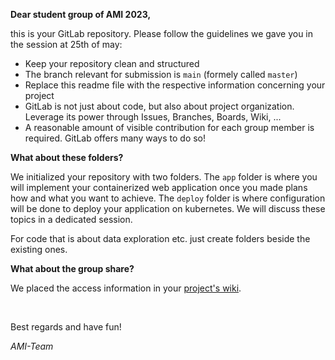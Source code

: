 **Dear student group of AMI 2023,**

this is your GitLab repository. Please follow the guidelines we gave you in the session at 25th of may:

 - Keep your repository clean and structured
 - The branch relevant for submission is `main` (formely called `master`)
 - Replace this readme file with the respective information concerning your project
 - GitLab is not just about code, but also about project organization. Leverage its power through Issues, Branches, Boards, Wiki, ...
 - A reasonable amount of visible contribution for each group member is required. GitLab offers many ways to do so!


**What about these folders?**

We initialized your repository with two folders. The `app` folder is where you will implement your containerized web application once you made plans how and what you want to achieve. The `deploy` folder is where configuration will be done to deploy your application on kubernetes. We will discuss these topics in a dedicated session.

For code that is about data exploration etc. just create folders beside the existing ones.

**What about the group share?**

We placed the access information in your [project's wiki](/../../wikis/Home).

&nbsp;

Best regards and have fun!

*AMI-Team*
